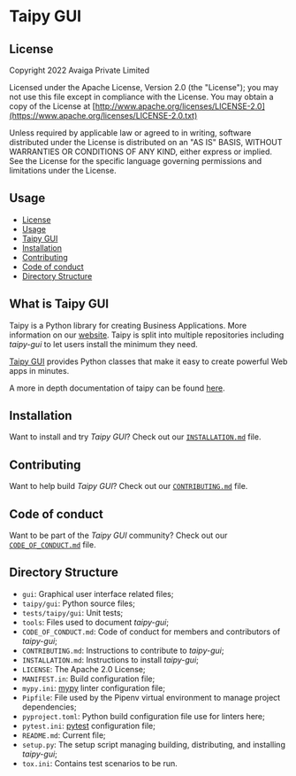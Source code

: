 # Taipy GUI

## License
Copyright 2022 Avaiga Private Limited

Licensed under the Apache License, Version 2.0 (the "License"); you may not use this file except in compliance with
the License. You may obtain a copy of the License at
[http://www.apache.org/licenses/LICENSE-2.0](https://www.apache.org/licenses/LICENSE-2.0.txt)

Unless required by applicable law or agreed to in writing, software distributed under the License is distributed on
an "AS IS" BASIS, WITHOUT WARRANTIES OR CONDITIONS OF ANY KIND, either express or implied. See the License for the
specific language governing permissions and limitations under the License.

## Usage
- [License](#license)
- [Usage](#usage)
- [Taipy GUI](#what-is-taipy-gui)
- [Installation](#installation)
- [Contributing](#contributing)
- [Code of conduct](#code-of-conduct)
- [Directory Structure](#directory-structure)

## What is Taipy GUI

Taipy is a Python library for creating Business Applications. More information on our
[website](https://www.taipy.io). Taipy is split into multiple repositories including _taipy-gui_ to let users
install the minimum they need.

[Taipy GUI](https://github.com/Avaiga/taipy-gui) provides Python classes that make it easy to create powerful Web apps in minutes.

A more in depth documentation of taipy can be found [here](https://docs.taipy.io/).

## Installation

Want to install and try _Taipy GUI_? Check out our [`INSTALLATION.md`](INSTALLATION.md) file.

## Contributing

Want to help build _Taipy GUI_? Check out our [`CONTRIBUTING.md`](CONTRIBUTING.md) file.

## Code of conduct

Want to be part of the _Taipy GUI_ community? Check out our [`CODE_OF_CONDUCT.md`](CODE_OF_CONDUCT.md) file.

## Directory Structure

- `gui`: Graphical user interface related files;
- `taipy/gui`: Python source files;
- `tests/taipy/gui`: Unit tests;
- `tools`: Files used to document _taipy-gui_;
- `CODE_OF_CONDUCT.md`: Code of conduct for members and contributors of _taipy-gui_;
- `CONTRIBUTING.md`: Instructions to contribute to _taipy-gui_;
- `INSTALLATION.md`: Instructions to install _taipy-gui_;
- `LICENSE`: The Apache 2.0 License;
- `MANIFEST.in`: Build configuration file;
- `mypy.ini`: [mypy](http://mypy-lang.org/) linter configuration file;
- `Pipfile`: File used by the Pipenv virtual environment to manage project dependencies;
- `pyproject.toml`: Python build configuration file use for linters here;
- `pytest.ini`: [pytest](https://pytest.org/) configuration file;
- `README.md`: Current file;
- `setup.py`: The setup script managing building, distributing, and installing _taipy-gui_;
- `tox.ini`: Contains test scenarios to be run.

